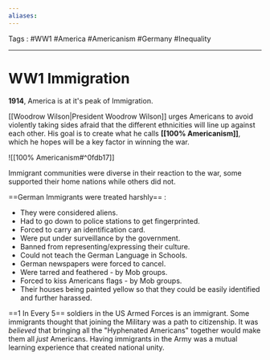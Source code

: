 ```yaml
---
aliases: 
---
```

Tags : #WW1 #America #Americanism #Germany #Inequality 
___
# WW1 Immigration
**1914**, America is at it's peak of Immigration.

[[Woodrow Wilson|President Woodrow Wilson]] urges Americans to avoid violently taking sides afraid that the different ethnicities will line up against each other. His goal is to create what he calls **[[100% Americanism]]**, which he hopes will be a key factor in winning the war.

![[100% Americanism#^0fdb17]]

Immigrant communities were diverse in their reaction to the war, some supported their home nations while others did not.

==German Immigrants were treated harshly== :
- They were considered aliens.
- Had to go down to police stations to get fingerprinted.
- Forced to carry an identification card.
- Were put under surveillance by the government.
- Banned from representing/expressing their culture.
- Could not teach the German Language in Schools.
- German newspapers were forced to cancel.
- Were tarred and feathered - by Mob groups.
- Forced to kiss Americans flags - by Mob groups.
- Their houses being painted yellow so that they could be easily identified and further harassed.

==1 In Every 5== soldiers in the US Armed Forces is an immigrant. Some immigrants thought that joining the Military was a path to citizenship. It was *believed* that bringing all the "Hyphenated Americans" together would make them all *just* Americans. Having immigrants in the Army was a mutual learning experience that created national unity.

